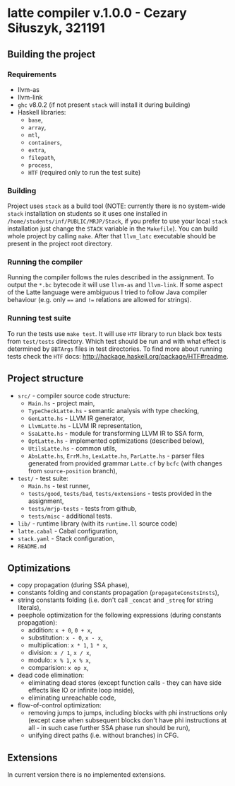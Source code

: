 # latte compiler v.1.0.0 - Cezary Siłuszyk, 321191

## Building the project
### Requirements
* llvm-as
* llvm-link
* `ghc` v8.0.2 (if not present `stack` will install it during building)
* Haskell libraries:
    * `base`,
    * `array`,
    * `mtl`,
    * `containers`,
    * `extra`,
    * `filepath`,
    * `process`,
    * `HTF` (required only to run the test suite)

### Building
Project uses `stack` as a build tool (NOTE: currently there is no system-wide
`stack` installation on students so it uses one installed in
`/home/students/inf/PUBLIC/MRJP/Stack`, if you prefer to use your local `stack`
installation just change the `STACK` variable in the `Makefile`). You can
build whole project by calling `make`. After that `llvm_latc` executable should
be present in the project root directory.

### Running the compiler
Running the compiler follows the rules described in the assignment. To output
the `*.bc` bytecode it will use `llvm-as` and `llvm-link`. If some aspect of
the Latte language were ambiguous I tried to follow Java compiler behaviour
(e.g. only `==` and `!=` relations are allowed for strings).

### Running test suite
To run the tests use `make test`. It will use `HTF` library to run black
box tests from `test/tests` directory. Which test should be run and with what
effect is determined by `BBTArgs` files in test directories. To find more about
running tests check the `HTF` docs:
<http://hackage.haskell.org/package/HTF#readme>.

## Project structure
* `src/` - compiler source code structure:
    * `Main.hs` - project main,
    * `TypeCheckLatte.hs` - semantic analysis with type checking,
    * `GenLatte.hs` - LLVM IR generator,
    * `LlvmLatte.hs` - LLVM IR representation,
    * `SsaLatte.hs` - module for transforming LLVM IR to SSA form,
    * `OptLatte.hs` - implemented optimizations (described below),
    * `UtilsLatte.hs` - common utils,
    * `AbsLatte.hs`, `ErrM.hs`, `LexLatte.hs`, `ParLatte.hs` - parser files
    generated from provided grammar `Latte.cf` by `bcfc` (with changes from
    `source-position` branch),
* `test/` - test suite:
    * `Main.hs` - test runner,
    * `tests/good`, `tests/bad`, `tests/extensions` - tests provided in the
    assignment,
    * `tests/mrjp-tests` - tests from github,
    * `tests/misc` - additional tests.
* `lib/` - runtime library (with its `runtime.ll` source code)
* `latte.cabal` - Cabal configuration,
* `stack.yaml` - Stack configuration,
* `README.md`

## Optimizations
* copy propagation (during SSA phase),
* constants folding and constants propagation (`propagateConstsInsts`),
* string constants folding (i.e. don't call `_concat` and `_streq` for string
literals),
* peephole optimization for the following expressions (during constants
propagation):
    * addition: `x + 0`, `0 + x`,
    * substitution: `x - 0`, `x - x`,
    * multiplication: `x * 1`, `1 * x`,
    * division: `x / 1`, `x / x`,
    * modulo: `x % 1`, `x % x`,
    * comparision: `x op x`,
* dead code elimination:
    * eliminating dead stores (except function calls - they can have side
    effects like IO or infinite loop inside),
    * eliminating unreachable code,
* flow-of-control optimization:
    * removing jumps to jumps, including blocks with phi instructions only
    (except case when subsequent blocks don't have phi instructions at all -
    in such case further SSA phase run should be run),
    * unifying direct paths (i.e. without branches) in CFG.

## Extensions
In current version there is no implemented extensions.

